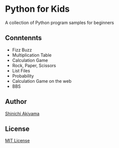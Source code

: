 Python for Kids
===============

A collection of Python program samples for beginners

Conntennts
----------

* Fizz Buzz
* Multiplication Table
* Calculation Game
* Rock, Paper, Scissors
* List Files
* Probability
* Calculation Game on the web
* BBS

Author
------

[Shinichi Akiyama](https://github.com/shakiyam)

License
-------

[MIT License](https://opensource.org/licenses/mit)
